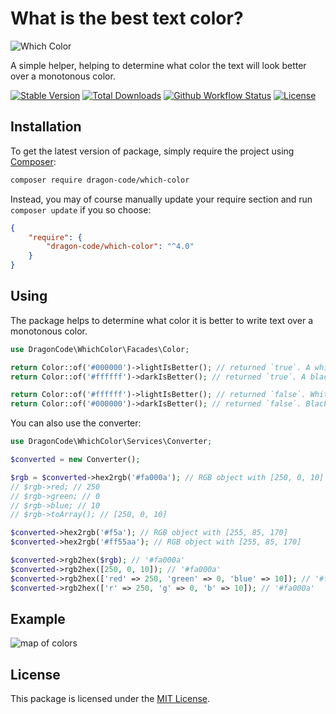 # What is the best text color?

<img src="https://preview.dragon-code.pro/TheDragonCode/which-color.svg?brand=php" alt="Which Color"/>

A simple helper, helping to determine what color the text will look better over a monotonous color.

[![Stable Version][badge_stable]][link_packagist]
[![Total Downloads][badge_downloads]][link_packagist]
[![Github Workflow Status][badge_build]][link_build]
[![License][badge_license]][link_license]


## Installation


To get the latest version of package, simply require the project using [Composer](https://getcomposer.org):

```bash
composer require dragon-code/which-color
```

Instead, you may of course manually update your require section and run `composer update` if you so choose:

```json
{
    "require": {
        "dragon-code/which-color": "^4.0"
    }
}
```

## Using

The package helps to determine what color it is better to write text over a monotonous color.

```php
use DragonCode\WhichColor\Facades\Color;

return Color::of('#000000')->lightIsBetter(); // returned `true`. A white text color is better for black background.
return Color::of('#ffffff')->darkIsBetter(); // returned `true`. A black text color is better for white background.

return Color::of('#ffffff')->lightIsBetter(); // returned `false`. White color is not the best for white background.
return Color::of('#000000')->darkIsBetter(); // returned `false`. Black color is not the best for black background.
```

You can also use the converter:

```php
use DragonCode\WhichColor\Services\Converter;

$converted = new Converter();

$rgb = $converted->hex2rgb('#fa000a'); // RGB object with [250, 0, 10]
// $rgb->red; // 250
// $rgb->green; // 0
// $rgb->blue; // 10
// $rgb->toArray(); // [250, 0, 10]

$converted->hex2rgb('#f5a'); // RGB object with [255, 85, 170]
$converted->hex2rgb('#ff55aa'); // RGB object with [255, 85, 170]

$converted->rgb2hex($rgb); // '#fa000a'
$converted->rgb2hex([250, 0, 10]); // '#fa000a'
$converted->rgb2hex(['red' => 250, 'green' => 0, 'blue' => 10]); // '#fa000a'
$converted->rgb2hex(['r' => 250, 'g' => 0, 'b' => 10]); // '#fa000a'
```

## Example

![map of colors](https://user-images.githubusercontent.com/10347617/43231090-85dfba92-9073-11e8-9dbc-d2968b5ef1a2.png)


## License

This package is licensed under the [MIT License](LICENSE).


[badge_build]:          https://img.shields.io/github/actions/workflow/status/TheDragonCode/which-color/phpunit.yml?style=flat-square

[badge_downloads]:      https://img.shields.io/packagist/dt/dragon-code/which-color.svg?style=flat-square

[badge_license]:        https://img.shields.io/packagist/l/dragon-code/which-color.svg?style=flat-square

[badge_stable]:         https://img.shields.io/github/v/release/TheDragonCode/which-color?label=stable&style=flat-square

[link_build]:           https://github.com/TheDragonCode/which-color/actions

[link_license]:         LICENSE

[link_packagist]:       https://packagist.org/packages/dragon-code/which-color
